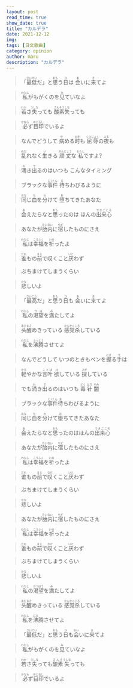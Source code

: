 ```yaml
---
layout: post
read_time: true
show_date: true
title: "カルデラ"
date: 2021-12-12
img: 
tags: [日文歌曲]
category: opinion
author: maru
description: "カルデラ"
---
```


><div>「<ruby><rb>最低</rb><rt>さいてい</rt></ruby>だ」と<ruby><rb>思</rb><rt>おも</rt></ruby>う<ruby><rb>日</rb><rt>ひ</rt></ruby>は <ruby><rb>会</rb><rt>あ</rt></ruby>いに<ruby><rb>来</rb><rt>き</rt></ruby>てよ</div>


><div><ruby><rb>私</rb><rt>わたし</rt></ruby>がもがくのを<ruby><rb>见</rb><rt>み</rt></ruby>ていなよ</div>


><div><ruby><rb>若</rb><rt>わか</rt></ruby>さ<ruby><rb>失</rb><rt>うしな</rt></ruby>っても <ruby><rb>酸素失</rb><rt>さんそうしな</rt></ruby>っても</div>


><div><ruby><rb>必</rb><rt>かなら</rt></ruby>ず<ruby><rb>目印</rb><rt>めじるし</rt></ruby>でいるよ</div>


><div>なんでどうして <ruby><rb>病</rb><rt>や</rt></ruby>める<ruby><rb>时</rb><rt>とき</rt></ruby>も <ruby><rb>屈辱</rb><rt>くつじょく</rt></ruby>の<ruby><rb>夜</rb><rt>よる</rt></ruby>も</div>


><div><ruby><rb>乱</rb><rt>ぬだ</rt></ruby>れなく<ruby><rb>生</rb><rt>い</rt></ruby>きる <ruby><rb>顽丈</rb><rt>がんじょう</rt></ruby>な <ruby><rb>私</rb><rt>わたし</rt></ruby>ですよ?</div>


><div><ruby><rb>涌</rb><rt>わ</rt></ruby>き<ruby><rb>出</rb><rt>で</rt></ruby>るのはいつも こんなタイミング</div>


><div>ブラックな<ruby><rb>事件</rb><rt>じけん</rt></ruby> <ruby><rb>待</rb><rt>ま</rt></ruby>ちわびるように</div>


><div><ruby><rb>同</rb><rt>おな</rt></ruby>じ<ruby><rb>血</rb><rt>ち</rt></ruby>を<ruby><rb>分</rb><rt>わ</rt></ruby>けて <ruby><rb>堕</rb><rt>お</rt></ruby>ちてきたあなた</div>


><div><ruby><rb>会</rb><rt>あ</rt></ruby>えたらなと<ruby><rb>思</rb><rt>おも</rt></ruby>ったのは ほんの<ruby><rb>出来心</rb><rt>できごころ</rt></ruby></div>


><div>あなたが<ruby><rb>胎内</rb><rt>たいない</rt></ruby>に<ruby><rb>宿</rb><rt>やど</rt></ruby>したものにさえ</div>


><div><ruby><rb>私</rb><rt>わたし</rt></ruby>は<ruby><rb>幸福</rb><rt>こうふく</rt></ruby>を<ruby><rb>祈</rb><rt>いの</rt></ruby>ったよ</div>


><div><ruby><rb>谁</rb><rt>だれ</rt></ruby>もの<ruby><rb>前</rb><rt>まえ</rt></ruby>で<ruby><rb>叹</rb><rt></rt></ruby>くこと<ruby><rb>厌</rb><rt>いと</rt></ruby>わず</div>


><div>ぶちまけてしまうくらい</div>


><div><ruby><rb>悲</rb><rt>かな</rt></ruby>しいよ</div>


><div>「<ruby><rb>最高</rb><rt>さいこう</rt></ruby>だ」と<ruby><rb>思</rb><rt>おも</rt></ruby>う<ruby><rb>日</rb><rt>ひ</rt></ruby>も <ruby><rb>会</rb><rt>あ</rt></ruby>いに<ruby><rb>来</rb><rt>き</rt></ruby>てよ</div>


><div><ruby><rb>私</rb><rt>わたし</rt></ruby>の<ruby><rb>渇望</rb><rt>つぼ</rt></ruby>を<ruby><rb>満</rb><rt>み</rt></ruby>たしてよ</div>


><div><ruby><rb>头醒</rb><rt>あたまさ</rt></ruby>めきっている <ruby><rb>感覚杀</rb><rt>かんかくころ</rt></ruby>している</div>


><div><ruby><rb>私</rb><rt>わたし</rt></ruby>を<ruby><rb>沸腾</rb><rt>ふっとう</rt></ruby>させてよ</div>


><div>なんでどうして いつのときもペンを<ruby><rb>握</rb><rt>にぎ</rt></ruby>る<ruby><rb>手</rb><rt>て</rt></ruby>は</div>


><div><ruby><rb>軽</rb><rt>かろ</rt></ruby>やかな<ruby><rb>言叶</rb><rt>ことば</rt></ruby> <ruby><rb>欲</rb><rt>ほ</rt></ruby>している <ruby><rb>探</rb><rt>さが</rt></ruby>している</div>


><div>でも<ruby><rb>涌</rb><rt>わ</rt></ruby>き<ruby><rb>出</rb><rt>で</rt></ruby>るのはいつも <ruby><rb>毒</rb><rt>どく</rt></ruby> <ruby><rb>针</rb><rt>はり</rt></ruby> <ruby><rb>闇</rb><rt>やみ</rt></ruby></div>


><div>ブラックな<ruby><rb>事件</rb><rt>じけん</rt></ruby><ruby><rb>待</rb><rt>ま</rt></ruby>ちわびるように</div>


><div><ruby><rb>同</rb><rt>おな</rt></ruby>じ<ruby><rb>血</rb><rt>ち</rt></ruby>を<ruby><rb>分</rb><rt>わ</rt></ruby>けて<ruby><rb>堕</rb><rt>お</rt></ruby>ちてきたあなた</div>


><div><ruby><rb>会</rb><rt>あ</rt></ruby>えたらなと<ruby><rb>思</rb><rt>おも</rt></ruby>ったのはほんの<ruby><rb>出来心</rb><rt>できごころ</rt></ruby></div>


><div>あなたが<ruby><rb>胎内</rb><rt>たいない</rt></ruby>に<ruby><rb>宿</rb><rt>やど</rt></ruby>したものにさえ</div>


><div><ruby><rb>私</rb><rt>わたし</rt></ruby>は<ruby><rb>幸福</rb><rt>こうふく</rt></ruby>を<ruby><rb>祈</rb><rt>いの</rt></ruby>ったよ</div>


><div><ruby><rb>谁</rb><rt>だれ</rt></ruby>もの<ruby><rb>前</rb><rt>まえ</rt></ruby>で<ruby><rb>叹</rb><rt>なげ</rt></ruby>くこと<ruby><rb>厌</rb><rt>いと</rt></ruby>わず</div>


><div>ぶちまけてしまうくらい</div>


><div><ruby><rb>悲</rb><rt>かな</rt></ruby>しいよ</div>


><div>あなたが<ruby><rb>胎内</rb><rt>たいない</rt></ruby>に<ruby><rb>宿</rb><rt>やど</rt></ruby>したものにさえ</div>


><div><ruby><rb>私</rb><rt>わたし</rt></ruby>は<ruby><rb>幸福</rb><rt>こうふく</rt></ruby>を<ruby><rb>祈</rb><rt>いの</rt></ruby>ったよ</div>


><div><ruby><rb>谁</rb><rt>だれ</rt></ruby>もの<ruby><rb>前</rb><rt>まえ</rt></ruby>で<ruby><rb>叹</rb><rt>なげ</rt></ruby>くこと<ruby><rb>厌</rb><rt>いと</rt></ruby>わず</div>


><div>ぶちまけてしまうくらい</div>


><div><ruby><rb>悲</rb><rt>かな</rt></ruby>しいよ</div>


><div><ruby><rb>私</rb><rt>わたし</rt></ruby>の<ruby><rb>渇望</rb><rt>かつぼう</rt></ruby>を<ruby><rb>満</rb><rt>み</rt></ruby>たしてよ</div>


><div><ruby><rb>头醒</rb><rt>あたまさ</rt></ruby>めきっている <ruby><rb>感覚杀</rb><rt>かんかくころ</rt></ruby>している				</div>


><div><ruby><rb>私</rb><rt>わたし</rt></ruby>を<ruby><rb>沸</rb><rt>にえ</rt></ruby>腾させてよ</div>


><div>「<ruby><rb>最低</rb><rt>さいてい</rt></ruby>だ」と<ruby><rb>思</rb><rt>おも</rt></ruby>う<ruby><rb>日</rb><rt>ひ</rt></ruby>も<ruby><rb>会</rb><rt>かい</rt></ruby>いに<ruby><rb>来</rb><rt>き</rt></ruby>てよ</div>


><div><ruby><rb>私</rb><rt>わたし</rt></ruby>がもがくのを<ruby><rb>见</rb><rt>み</rt></ruby>ていなよ</div>


><div><ruby><rb>若</rb><rt>わか</rt></ruby>さ<ruby><rb>失</rb><rt>うしな</rt></ruby>っても<ruby><rb>酸素</rb><rt>さんそ</rt></ruby><ruby><rb>失</rb><rt>うしな</rt></ruby>っても</div>


><div><ruby><rb>必</rb><rt>かなら</rt></ruby>ず<ruby><rb>目印</rb><rt>めじるし</rt></ruby>でいるよ</div>